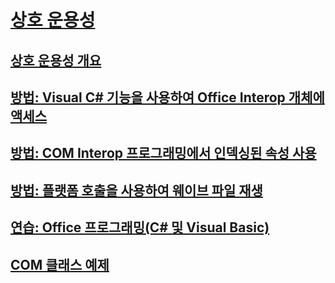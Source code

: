 # [상호 운용성](index.md)
## [상호 운용성 개요](interoperability-overview.md)
## [방법: Visual C# 기능을 사용하여 Office Interop 개체에 액세스](how-to-access-office-onterop-objects.md)
## [방법: COM Interop 프로그래밍에서 인덱싱된 속성 사용](how-to-use-indexed-properties-in-com-interop-rogramming.md)
## [방법: 플랫폼 호출을 사용하여 웨이브 파일 재생](how-to-use-platform-invoke-to-play-a-wave-file.md)
## [연습: Office 프로그래밍(C# 및 Visual Basic)](walkthrough-office-programming.md)
## [COM 클래스 예제](example-com-class.md)
